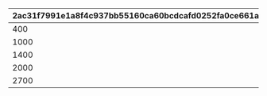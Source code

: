 |2ac31f7991e1a8f4c937bb55160ca60bcdcafd0252fa0ce661a2f821d5add280|0a274643fbb6cc179e0786963cc58a3d44da9e8b18c532fa7e47c8a143959564|3ec58e5a5bdced32fd182505cf138cc353a6859ff5c208195e55738c87440750|c12c1d0b83211d763744201198b10a05d6c8f1db9483f1f0893147903e0f8237|a581c1c1fc06d7260bd529e2cf6227f978ac701da996dffbc1457577f126bad7|4e301e06442835306035111437647c6acf3d31c98e47f7f426a06c1b38d1b20c|11c22099d21a36b45b556930ff1c5e4eaaa3797319665becb309395c44baa275|ab3c05f1cee948098346d968bc8aa9aad93f539aee23b29acf8022e87f73455a|
| --- | --- | --- | --- | --- | --- | --- | --- |
|400|1|100|4000|4|0|1|440|
|1000|2|120|10000|10|0|2|1100|
|1400|3|140|14000|12|0|3|1540|
|2000|4|170|20000|14|0|4|2200|
|2700|5|200|27000|16|0|5|2970|